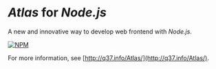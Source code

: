 # *Atlas* for *Node.js*

A new and innovative way to develop web frontend with *Node.js*.

[![NPM](https://nodei.co/npm/atlasnjs.png)](https://nodei.co/npm/atlasnjs/)

For more information, see [http://q37.info/Atlas/](http://q37.info/Atlas/).